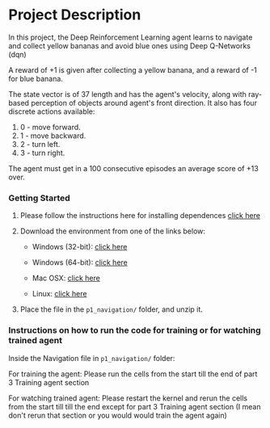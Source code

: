 

# Project Description


In this project, the Deep Reinforcement Learning agent learns to navigate and collect yellow bananas and avoid blue ones using Deep Q-Networks (dqn)

A reward of +1 is given after collecting a yellow banana, and a reward of -1 for blue banana.

The state vector is of 37 length and has the agent's velocity, along with ray-based perception of objects around agent's front direction. It also has four discrete actions available:
1. 0 - move forward.
2. 1 - move backward.
3. 2 - turn left.
4. 3 - turn right.

The agent must get in a 100 consecutive episodes an average score of +13 over.

### Getting Started

1. Please follow the instructions here for installing dependences [click here](https://github.com/udacity/Value-based-methods?tab=readme-ov-file#dependencies)

2. Download the environment from one of the links below:
    - Windows (32-bit): [click here](https://s3-us-west-1.amazonaws.com/udacity-drlnd/P1/Banana/Banana_Windows_x86.zip)
    
    - Windows (64-bit): [click here](https://s3-us-west-1.amazonaws.com/udacity-drlnd/P1/Banana/Banana_Windows_x86_64.zip)
    
    - Mac OSX: [click here](https://s3-us-west-1.amazonaws.com/udacity-drlnd/P1/Banana/Banana.app.zip)
    
    - Linux: [click here](https://s3-us-west-1.amazonaws.com/udacity-drlnd/P1/Banana/Banana_Linux.zip)
    

3. Place the file in the `p1_navigation/` folder, and unzip it. 


### Instructions on how to run the code for training or for watching trained agent
Inside the Navigation file in `p1_navigation/` folder:

For training the agent:
Please run the cells from the start till the end of part 3 Training agent section

For watching trained agent:
Please restart the kernel and rerun the cells from the start till till the end except for part 3 Training agent section (I mean don't rerun that section or you would would train the agent again)

